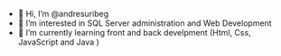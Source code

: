 - 👋 Hi, I’m @andresuribeg
- 👀 I’m interested in SQL Server administration and Web Development
- 🌱 I’m currently learning front and back develpment (Html, Css, JavaScript and Java )


<!---
andresuribeg/andresuribeg is a ✨ special ✨ repository because its `README.md` (this file) appears on your GitHub profile.
You can click the Preview link to take a look at your changes.
--->
